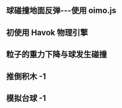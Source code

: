## 球碰撞地面反弹---使用 oimo.js
<preview path="../demo/babylon/collision/collisionBall.vue"></preview>

## 初使用 Havok 物理引擎
<preview path="../demo/babylon/collision/collisionHavok.vue"></preview>

## 粒子的重力下降与球发生碰撞
<preview path="../demo/babylon/collision/collisionParticle.vue"></preview>

## 推倒积木 -1
<preview path="../demo/babylon/collision/buildingBlock1.vue"></preview>

## 模拟台球 -1
<preview path="../demo/babylon/collision/billiardBall1.vue"></preview>